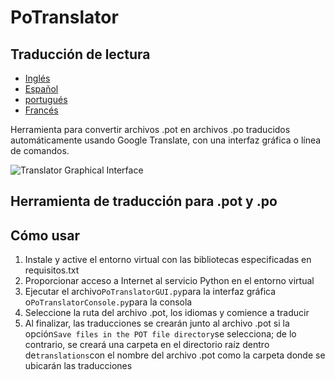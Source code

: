 # PoTranslator

## Traducción de lectura

-   [Inglés](README.md)
-   [Español](README.es.md)
-   [portugués](README.pt.md)
-   [Francés](README.fr.md)

Herramienta para convertir archivos .pot en archivos .po traducidos automáticamente usando Google Translate, con una interfaz gráfica o línea de comandos.

![Translator Graphical Interface](https://github.com/user-attachments/assets/48377205-6435-4919-b549-091cec595f8f)

## Herramienta de traducción para .pot y .po

## Cómo usar

1.  Instale y active el entorno virtual con las bibliotecas especificadas en requisitos.txt
2.  Proporcionar acceso a Internet al servicio Python en el entorno virtual
3.  Ejecutar el archivo`PoTranslatorGUI.py`para la interfaz gráfica o`PoTranslatorConsole.py`para la consola
4.  Seleccione la ruta del archivo .pot, los idiomas y comience a traducir
5.  Al finalizar, las traducciones se crearán junto al archivo .pot si la opción`Save files in the POT file directory`se selecciona; de lo contrario, se creará una carpeta en el directorio raíz dentro de`translations`con el nombre del archivo .pot como la carpeta donde se ubicarán las traducciones
